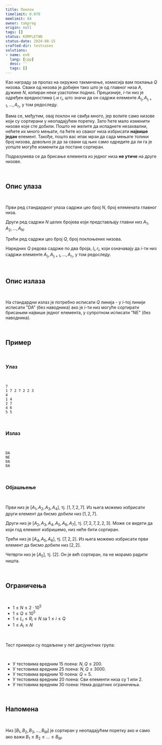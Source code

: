 ```yaml
---
title: Поклон
timelimit: 0.078
memlimit: 64
owner: takprog
origin: null
tags: []
status: KOMPLETAN
status-date: 2024-08-15
crafted-dir: testcases
solutions:
- name: ex0
  lang: [cpp]
  desc: ''
  tags: []
---
```


Као награду за пролаз на окружно такмичење, комисија вам поклања $Q$ низова. Сваки од низова је добијен тако што је од главног низа $A$, дужине $N$, копиран неки узастопни подниз. Прецизније, $i$-ти низ је одређен вредностима $l_i$ и $r_i$, што значи да он садржи елементе ${A_{l_i}, A_{l_i+1}, ... , A_{r_i}}$, у том редоследу.

Вама се, међутим, овај поклон не свиђа много, јер волите само низове који су сортирани у неопадајућем поретку. Зато ћете мало изменити низове које сте добили. Пошто не желите да испаднете незахвални, нећете их много мењати, па ћете из сваког низа избрисати **највише један** елемент. Такође, пошто вас ипак мрзи да сада мењате толики број низова, довољно је да за сваки од њих само одредите да ли га је уопште могуће изменити да постане сортиран.

Подразумева се да брисање елемента из једног низа **не утиче** на друге низове.

<br>

## Опис улаза

<br>

Први ред стандардног улаза садржи цео број $N$, број елемената главног низа.

Други ред садржи $N$ целих бројева који представљају главни низ $A_1, A_2, ..., A_N$.

Трећи ред садржи цео број $Q$, број поклоњених низова.

Наредних $Q$ редова садрже по два броја, $l_i, r_i$, који означавају да $i$-ти низ садржи елементе ${A_{l_i}, A_{l_i+1}, ... , A_{r_i}}$, у том редоследу.

<br>

## Опис излаза

<br>

На стандардни излаз је потребно исписати $Q$ линија - у $i$-тој линији исписати "DA" (без наводника) ако је $i$-ти низ могуће сортирати брисањем највише једног елемента, у супротном исписати "NE" (без наводника).

<br>

## Пример

<br>

### Улаз

<br>

```
7
1 7 2 7 2 2 3
4
1 4
2 7
4 6
5 5
```

<br>

### Излаз

<br>

```
DA
NE
DA
DA
```

<br>

### Објашњење

<br>

Први низ је $[A_1, A_2, A_3, A_4]$, тј. $[1, 7, 2, 7]$. Из њега можемо избрисати други елемент да бисмо добили низ $[1, 2, 7]$.

Други низ је $[A_2, A_3, A_4, A_5, A_6, A_7]$, тј. $[7, 2, 7, 2, 2, 3]$. Може се видети да који год елемент избришемо, низ неће бити сортиран.

Трећи низ је $[A_4, A_5, A_6]$, тј. $[7, 2, 2]$. Из њега можемо избрисати први елемент да бисмо добили низ $[2, 2]$.

Четврти низ је $[A_5]$, тј. $[2]$. Он је већ сортиран, па не морамо радити ништа.

<br>

## Ограничења

<br>

- $1 \leq N \leq 2 \cdot 10^5$
- $1 \leq Q \leq 10^5$
- $1 \leq L_i \leq R_i \leq N$ за $1 \leq i \leq Q$
- $1 \leq A_i \leq N$

<br>

Тест примери су подељени у пет дисјунктних група:

<br>

- У тестовима вредним 15 поена: $N, Q \leq 200$.
- У тестовима вредним 25 поена: $N, Q \leq 3000$.
- У тестовима вредним 10 поена: $Q = 5$.
- У тестовима вредним 20 поена: Сви елементи низа су $1$ или $2$.
- У тестовима вредним 30 поена: Нема додатних ограничења.

<br>

## Напомена

<br>

Низ $[B_1, B_2, B_3, ... , B_M]$ је сортиран у неопадајућем поретку ако и само ако важи $B_1 \leq B_2 \leq ... \leq B_M$.




